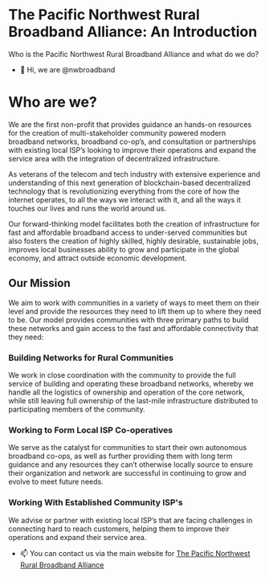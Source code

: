 # The Pacific Northwest Rural Broadband Alliance: An Introduction
Who is the Pacific Northwest Rural Broadband Alliance and what do we do?

- 👋 Hi, we are @nwbroadband
# Who are we?
We are the first non-profit that provides guidance an hands-on resources for the creation of multi-stakeholder community powered modern broadband networks, broadband co-op’s, and consultation or partnerships with existing local ISP’s looking to improve their operations and expand the service area with the integration of decentralized infrastructure.

As veterans of the telecom and tech industry with extensive experience and understanding of this next generation of blockchain-based decentralized technology that is revolutionizing everything from the core of how the internet operates, to all the ways we interact with it, and all the ways it touches our lives and runs the world around us.

Our forward-thinking model facilitates both the creation of infrastructure for fast and affordable broadband access to under-served communities but also fosters the creation of highly skilled, highly desirable, sustainable jobs, improves local businesses ability to grow and participate in the global economy, and attract outside economic development.
## Our Mission
We aim to work with communities in a variety of ways to meet them on their level and provide the resources they need to lift them up to where they need to be. Our model provides communities with three primary paths to build these networks and gain access to the fast and affordable connectivity that they need:
### Building Networks for Rural Communities
We work in close coordination with the community to provide the full service of building and operating these broadband networks, whereby we handle all the logistics of ownership and operation of the core network, while still leaving full ownership of the last-mile infrastructure distributed to participating members of the community.
### Working to Form Local ISP Co-operatives
We serve as the catalyst for communities to start their own autonomous broadband co-ops, as well as further providing them with long term guidance and any resources they can’t otherwise locally source to ensure their organization and network are successful in continuing to grow and evolve to meet future needs.
### Working With Established Community ISP's
We advise or partner with existing local ISP’s that are facing challenges in connecting hard to reach customers, helping them to improve their operations and expand their service area.

- 📫 You can contact us via the main website for [The Pacific Northwest Rural Broadband Alliance](https://nwbroadbandalliance.org "Pacific NW Rural Broadband Alliance")

